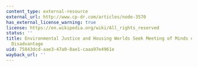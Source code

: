 ```yaml
---
content_type: external-resource
external_url: http://www.cp-dr.com/articles/node-3570
has_external_license_warning: true
license: https://en.wikipedia.org/wiki/All_rights_reserved
status: ''
title: Environmental Justice and Housing Worlds Seek Meeting of Minds on defining
  Disadvantage
uid: 75843dcd-aae3-47a0-8ae1-caaa97e4961e
wayback_url: ''
---
```


